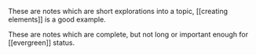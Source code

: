 These are notes which are short explorations into a topic, [[creating elements]] is a good example.

These are notes which are complete, but not long or important enough for [[evergreen]] status.